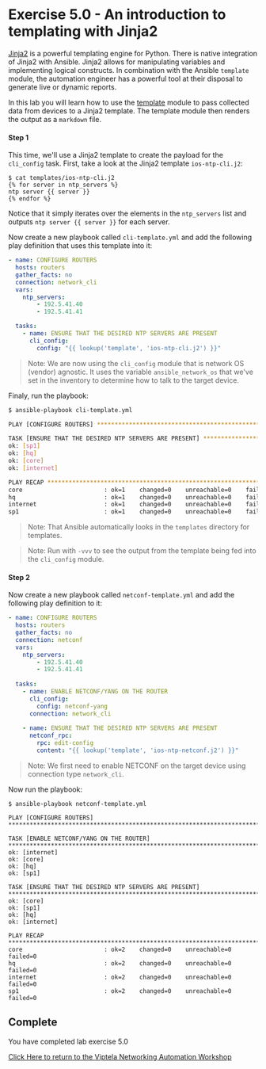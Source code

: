 # Exercise 5.0 - An introduction to templating with Jinja2

[Jinja2](http://jinja.pocoo.org/docs/2.10/) is a powerful templating engine for Python. There is native integration of Jinja2 with Ansible. Jinja2 allows for manipulating variables and implementing logical constructs. In combination with the Ansible `template` module, the automation engineer has a powerful tool at their disposal to generate live or dynamic reports.


In this lab you will learn how to use the [template](https://docs.ansible.com/ansible/latest/modules/template_module.html) module to pass collected data from devices to a Jinja2 template.
The template module then renders the output as a `markdown` file.


#### Step 1

This time, we'll use a Jinja2 template to create the payload for the `cli_config` task.  First, take a look at the Jinja2
template `ios-ntp-cli.j2`:

```shell
$ cat templates/ios-ntp-cli.j2
{% for server in ntp_servers %}
ntp server {{ server }}
{% endfor %}
```

Notice that it simply iterates over the elements in the `ntp_servers` list and outputs `ntp server {{ server }}` for each server.

Now create a new playbook called `cli-template.yml` and add the following play definition that uses this template into it:

``` yaml
- name: CONFIGURE ROUTERS
  hosts: routers
  gather_facts: no
  connection: network_cli
  vars:
    ntp_servers:
        - 192.5.41.40
        - 192.5.41.41

  tasks:
    - name: ENSURE THAT THE DESIRED NTP SERVERS ARE PRESENT
      cli_config:
        config: "{{ lookup('template', 'ios-ntp-cli.j2') }}"
```

>Note: We are now using the `cli_config` module that is network OS (vendor) agnostic.  It uses the variable `ansible_network_os`
that we've set in the inventory to determine how to talk to the target device.

Finaly, run the playbook:

```bash
$ ansible-playbook cli-template.yml

PLAY [CONFIGURE ROUTERS] ***********************************************************************************************************************

TASK [ENSURE THAT THE DESIRED NTP SERVERS ARE PRESENT] *****************************************************************************************
ok: [sp1]
ok: [hq]
ok: [core]
ok: [internet]

PLAY RECAP *************************************************************************************************************************************
core                       : ok=1    changed=0    unreachable=0    failed=0
hq                         : ok=1    changed=0    unreachable=0    failed=0
internet                   : ok=1    changed=0    unreachable=0    failed=0
sp1                        : ok=1    changed=0    unreachable=0    failed=0
```

>Note: That Ansible automatically looks in the `templates` directory for templates.   

>Note: Run with `-vvv` to see the output from the template being fed into the `cli_config` module.

#### Step 2

Now create a new playbook called `netconf-template.yml` and add the following play definition to it:

``` yaml
- name: CONFIGURE ROUTERS
  hosts: routers
  gather_facts: no
  connection: netconf
  vars:
    ntp_servers:
        - 192.5.41.40
        - 192.5.41.41
        
  tasks:
    - name: ENABLE NETCONF/YANG ON THE ROUTER
      cli_config:
        config: netconf-yang
      connection: network_cli
        
    - name: ENSURE THAT THE DESIRED NTP SERVERS ARE PRESENT
      netconf_rpc:
        rpc: edit-config
        content: "{{ lookup('template', 'ios-ntp-netconf.j2') }}"
```

>Note: We first need to enable NETCONF on the target device using connection type `network_cli`.

Now run the playbook:

```shell
$ ansible-playbook netconf-template.yml

PLAY [CONFIGURE ROUTERS] ***********************************************************************************************************************

TASK [ENABLE NETCONF/YANG ON THE ROUTER] *******************************************************************************************************
ok: [internet]
ok: [core]
ok: [hq]
ok: [sp1]

TASK [ENSURE THAT THE DESIRED NTP SERVERS ARE PRESENT] *****************************************************************************************
ok: [core]
ok: [sp1]
ok: [hq]
ok: [internet]

PLAY RECAP *************************************************************************************************************************************
core                       : ok=2    changed=0    unreachable=0    failed=0
hq                         : ok=2    changed=0    unreachable=0    failed=0
internet                   : ok=2    changed=0    unreachable=0    failed=0
sp1                        : ok=2    changed=0    unreachable=0    failed=0
```

## Complete

You have completed lab exercise 5.0

[Click Here to return to the Viptela Networking Automation Workshop](../../README_AUTOMATION.md)
